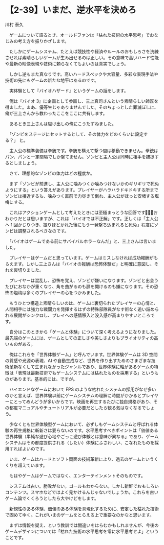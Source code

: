 # 【2-39】いまだ、逆水平を決めろ

<div class="author">川村 泰久</div>

　ゲームについて語るとき、オールドファンは「枯れた技術の水平思考」でおなじみの考え方を振りかざします。

　たしかにゲームシステム、たとえば競技性や経済やルールのおもしろさを洗練させれば素晴らしいゲームが生み出せるのは正しい。その意味で高いハード性能や最新の映像表現や技術に頼らなくてもよいのは真実でしょう。

　しかし逆もまた真なりです。高いハードスペックや大容量、多彩な表現手法や技術の先にもゲームの新たな地平はあるのです。

　実体験として『バイオハザード』というゲームの話をします。

　俺は『バイオ 3』に企画として参画し、三上真司さんという素晴らしい師匠を得ました。まあ、優等生じゃありませんでした。そのちょっとした罪滅ぼしに、俺が三上さんから教わったここをここに共有します。

　あるとき三上さんは駆け出しの俺にこうたずねました。

　「ゾンビをステージにセットするとして、その体力をどのくらいに設定する？」 と。

　主人公の標準装備は拳銃です。拳銃を構えて撃つ間は移動できません。拳銃はパン、パンと一定間隔でしか撃てません。ゾンビと主人公は同時に相手を捕捉するとしましょう。

　さて、理想的なゾンビの体力はどの程度か。

　まず「ゾンビが前進し、主人公に噛みつくか噛みつけないかのギリギリで死ぬようにする」という答えがあります。プレイヤーがハラハラドキドキする所までゾンビは接近するも、噛みつく直前で力尽きて倒れ、主人公がほっと安堵する塩梅にする。

　これはアクションゲームとして考えたときには至極まっとうな回答です。̶̶おわかりだとは思いますが、これは「バイオでは不正解」です。正しくは「主人公へ 1 回かじりつき、振りほどかれた後にもう一発撃ち込まれると死ぬ」程度にゾンビは調整されるべきなのです。

　「バイオはゲームである前にサバイバルホラーなんだ」と、三上さんは言いました。

　プレイヤーはゲームだと思っています。ゲームはミスしなければ成功報酬がもらえます。しかし三上さんは「バイオの報酬は恐怖体験だ」と明確に意図し、それを裏切りました。

　プレイヤーは混乱し、恐怖を覚え、ゾンビが嫌いになります。ゾンビと出会うたびにおなかが重くなり、角を曲がるのも扉を開けるのも嫌になります。その恐怖の塩梅は多くのプレイヤーの心をつかみました。

　もうひとつ構造上素晴らしいのは、ゲームに裏切られたプレイヤーの心情と、人間相手には強力な戦闘力を発揮するはずの特殊部隊員がなす術なく追い詰められる展開がシンクロし、プレイへの感情移入と没入感が高まりやすいところです。

　自分はこのときから「ゲームと体験」について深く考えるようになりました。最先端のゲームには、ゲームとしての正しさや美しさよりもプライオリティの高いものがある。

　俺はこれらを「世界体験ゲーム」と呼んでいます。世界体験ゲームは 3D 空間の質感や光源の表現、AI や自動生成など、世界を作り出すためのさまざまな技術革新なくして生まれなかったジャンルであり、世界体験に軸があるゲームの特徴は「表現は最新技術でもゲームシステムには枯れたものを採用する」というものがあります。基本的には、ですが。

　ハイエンドなゲームにおいて FPS のような枯れたシステムの採用がなぜ多いのかと言えば、世界体験以前にゲームシステムの理解に時間がかかるとプレイヤーにとってめんどうが多いからです。映画を再生するたびに独自規格があり、その都度マニュアルやチュートリアルが必要だとしたら観る気はなくなるでしょう。

　少なくとも世界体験型ゲームにおいて、必ずしもゲームシステムと呼ばれる体験の再生規格に斬新さは要らないのです。水平思考すべきポイントは「価値ある世界体験（単純な遊び心地やごっこ遊び体験とは意味が異なる」であり、ゲームシステムはその都度提供される（したい）体験にふさわしい、こなれたものを採用すればよいのです。

　いま、ゲームはハードとソフト両面の技術革新により、過去のゲームというくくりを超えています。

　もはやゲームはゲームではなく、エンターテインメントそのものです。

　システムは古い。勝敗がない。ゴールもわからない。しかし新鮮でおもしろいコンテンツ。スマホなどではよく見かけるんじゃないでしょうか。これらを古いゲーム論でくくろうとしたら大やけどをします。

　新規性のある体験、価値のある体験を具現化するために、安定した枯れた技術で固めてゆく。これがいまのゲームをとらえる上で重要なのかなと思います。

　まずは情報を疑え、という教訓では間違いをはらむかもしれませんが、今後のゲームデザインについては「枯れた技術の水平思考を常に水平思考せよ」ということです。

